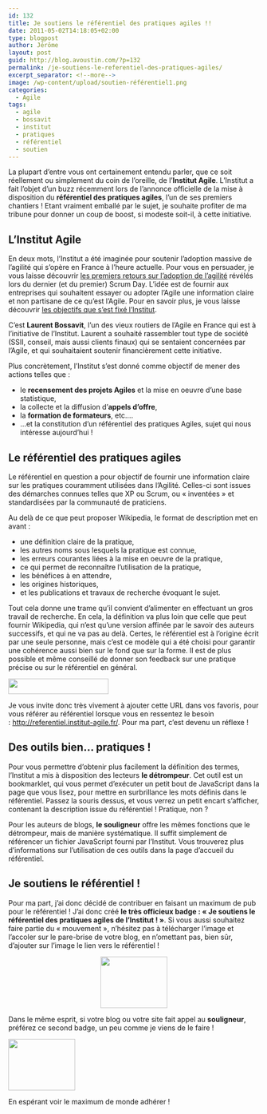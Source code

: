 ```yaml
---
id: 132
title: Je soutiens le référentiel des pratiques agiles !!
date: 2011-05-02T14:18:05+02:00
type: blogpost
author: Jérôme
layout: post
guid: http://blog.avoustin.com/?p=132
permalink: /je-soutiens-le-referentiel-des-pratiques-agiles/
excerpt_separator: <!--more-->
image: /wp-content/upload/soutien-référentiel1.png
categories:
  - Agile
tags:
  - agile
  - bossavit
  - institut
  - pratiques
  - référentiel
  - soutien
---
```


La plupart d&rsquo;entre vous ont certainement entendu parler, que ce soit réellement ou simplement du coin de l&rsquo;oreille, de l&rsquo;**Institut Agile**. L&rsquo;Institut a fait l&rsquo;objet d&rsquo;un buzz récemment lors de l&rsquo;annonce officielle de la mise à disposition du **référentiel des pratiques agiles**, l&rsquo;un de ses premiers chantiers ! Etant vraiment emballé par le sujet, je souhaite profiter de ma tribune pour donner un coup de boost, si modeste soit-il, à cette initiative.<!--more-->

## L&rsquo;Institut Agile

En deux mots, l&rsquo;Institut a été imaginée pour soutenir l&rsquo;adoption massive de l&rsquo;agilité qui s&rsquo;opère en France à l&rsquo;heure actuelle. Pour vous en persuader, je vous laisse découvrir <a title="Scrum Day France 2011 : Premier retour sur l'enquête nationale" href="http://bit.ly/gXxSGg" target="_blank">les premiers retours sur l&rsquo;adoption de l&rsquo;agilité</a> révélés lors du dernier (et du premier) Scrum Day. L&rsquo;idée est de fournir aux entreprises qui souhaitent essayer ou adopter l&rsquo;Agile une information claire et non partisane de ce qu&rsquo;est l&rsquo;Agile. Pour en savoir plus, je vous laisse découvrir <a title="Institut Agile - pourquoi" href="http://bit.ly/eLsIAe" target="_blank">les objectifs que s&rsquo;est fixé l&rsquo;Institut</a>.

C&rsquo;est **Laurent Bossavit**, l&rsquo;un des vieux routiers de l&rsquo;Agile en France qui est à l&rsquo;initiative de l&rsquo;Institut. Laurent a souhaité rassembler tout type de société (SSII, conseil, mais aussi clients finaux) qui se sentaient concernées par l&rsquo;Agile, et qui souhaitaient soutenir financièrement cette initiative.

Plus concrètement, l&rsquo;Institut s&rsquo;est donné comme objectif de mener des actions telles que :

  * le **recensement des projets Agiles** et la mise en oeuvre d&rsquo;une base statistique,
  * la collecte et la diffusion d&rsquo;**appels d&rsquo;offre**,
  * la **formation de formateurs**, etc&#8230;.
  * &#8230;et la constitution d&rsquo;un référentiel des pratiques Agiles, sujet qui nous intéresse aujourd&rsquo;hui !

## Le référentiel des pratiques agiles

Le référentiel en question a pour objectif de fournir une information claire sur les pratiques couramment utilisées dans l&rsquo;Agilité. Celles-ci sont issues des démarches connues telles que XP ou Scrum, ou « inventées » et standardisées par la communauté de praticiens.

Au delà de ce que peut proposer Wikipedia, le format de description met en avant :

  * une définition claire de la pratique,
  * les autres noms sous lesquels la pratique est connue,
  * les erreurs courantes liées à la mise en oeuvre de la pratique,
  * ce qui permet de reconnaître l&rsquo;utilisation de la pratique,
  * les bénéfices à en attendre,
  * les origines historiques,
  * et les publications et travaux de recherche évoquant le sujet.

Tout cela donne une trame qu&rsquo;il convient d&rsquo;alimenter en effectuant un gros travail de recherche. En cela, la définition va plus loin que celle que peut fournir Wikipedia, qui n&rsquo;est qu&rsquo;une version affinée par le savoir des auteurs successifs, et qui ne va pas au delà. Certes, le référentiel est à l&rsquo;origine écrit par une seule personne, mais c&rsquo;est ce modèle qui a été choisi pour garantir une cohérence aussi bien sur le fond que sur la forme. Il est de plus possible et même conseillé de donner son feedback sur une pratique précise ou sur le référentiel en général.

<a rel="attachment wp-att-135" href="{{ site.baseurl }}/je-soutiens-le-referentiel-des-pratiques-agiles/feedback-et-support/"><img class="aligncenter size-full wp-image-135" title="feedback et support" src="{{ site.baseurl }}/wp-content/upload/feedback-et-support.png" alt="" width="201" height="31" /></a>

Je vous invite donc très vivement à ajouter cette URL dans vos favoris, pour vous référer au référentiel lorsque vous en ressentez le besoin : <http://referentiel.institut-agile.fr/>. Pour ma part, c&rsquo;est devenu un réflexe !

## Des outils bien&#8230; pratiques !

Pour vous permettre d&rsquo;obtenir plus facilement la définition des termes, l&rsquo;Institut a mis à disposition des lecteurs **le détrompeur**. Cet outil est un bookmarklet, qui vous permet d&rsquo;exécuter un petit bout de JavaScript dans la page que vous lisez, pour mettre en surbrillance les mots définis dans le référentiel. Passez la souris dessus, et vous verrez un petit encart s&rsquo;afficher, contenant la description issue du référentiel ! Pratique, non ?

Pour les auteurs de blogs, **le souligneur** offre les mêmes fonctions que le détrompeur, mais de manière systématique. Il suffit simplement de référencer un fichier JavaScript fourni par l&rsquo;Institut. Vous trouverez plus d&rsquo;informations sur l&rsquo;utilisation de ces outils dans la page d&rsquo;accueil du référentiel.

## Je soutiens le référentiel !

Pour ma part, j&rsquo;ai donc décidé de contribuer en faisant un maximum de pub pour le référentiel ! J&rsquo;ai donc créé **le très officieux badge : « Je soutiens le référentiel des pratiques agiles de l&rsquo;Institut ! »**. Si vous aussi souhaitez faire partie du « mouvement », n&rsquo;hésitez pas à télécharger l&rsquo;image et l&rsquo;accoler sur le pare-brise de votre blog, en n&rsquo;omettant pas, bien sûr, d&rsquo;ajouter sur l&rsquo;image le lien vers le référentiel !

<p style="text-align: center;">
  <a rel="attachment wp-att-165" href="{{ site.baseurl }}/je-soutiens-le-referentiel-des-pratiques-agiles/soutien-referentiel-2/"><img class="aligncenter size-full wp-image-165" title="soutien référentiel" src="{{ site.baseurl }}/wp-content/upload/soutien-référentiel1.png" alt="" width="134" height="103" /></a>
</p>

<p style="text-align: left;">
  Dans le même esprit, si votre blog ou votre site fait appel au <strong>souligneur</strong>, préférez ce second badge, un peu comme je viens de le faire !
</p>

<a rel="attachment wp-att-166" href="{{ site.baseurl }}/je-soutiens-le-referentiel-des-pratiques-agiles/powered-by-referentiel/"><img class="aligncenter size-full wp-image-166" title="powered by référentiel" src="{{ site.baseurl }}/wp-content/upload/powered-by-référentiel.png" alt="" width="134" height="103" /></a>

En espérant voir le maximum de monde adhérer !

